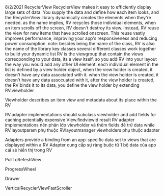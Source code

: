8/2/2021
RecyclerView
  RecyclerView makes it easy to efficiently display large sets of data. You supply the data and define how each item looks, and the RecyclerView library dynamically creates the elements when they're needed.
  as the name implies, RV recycles those individual elements, when an item scrolls off the screen, RV  doesn't destroy its view. instead, RV reuse the view for new items that have scrolled onscreen. This reuse vastly improves performance, improving your app's responsiveness and reducing power consumption.
  note: besides being the name of the class, RV is also the name of the library
key classes
  several different classes work together to build your dynamic list
  RV is the viewgroup that contain the views correcponding to your data, its a view itself, so you add RV into your layout the way you would add any other UI element.
  each individual element in the list is defined by a view holder object, when the view holder is created, it doesn't have any data associated with it. when the view holder is created, it doesn't have any data assocuated with it, after the view holder is created, the RV binds it to its data, you define the view holder by extending RV.viewholder

Viewholder describes an item view and metadata about its place within the RV

RV.adapter implementations should subclass viewholder and add fields for caching potentially expensive View.findviewid result
RV adapter implementations nên phân lớp viewholder và thêm fields để trử data
while RV.layoutparam phụ thuộc RVlayoutmanager
viewholders phụ thuộc adapter

Adapters provide a binding from an app-specific data set to views that are displayed within a RV
Adapter cung cấp sự ràng buộc từ 1 bộ data của app cái sẻ hiển thị trong RV

  
PullToRefeshView
  
ProgressWheel
  
Drawer
  
VerticalRecyclerViewFastScroller
  
  
  
